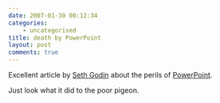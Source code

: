 ```yaml
---
date: 2007-01-30 00:12:34
categories:
    - uncategorised
title: death by PowerPoint
layout: post
comments: true
---
```

Excellent article by [Seth Godin](http://sethgodin.typepad.com/) about
the perils of
[PowerPoint](http://sethgodin.typepad.com/seths_blog/2007/01/really_bad_powe.html).

Just look what it did to the poor pigeon.
